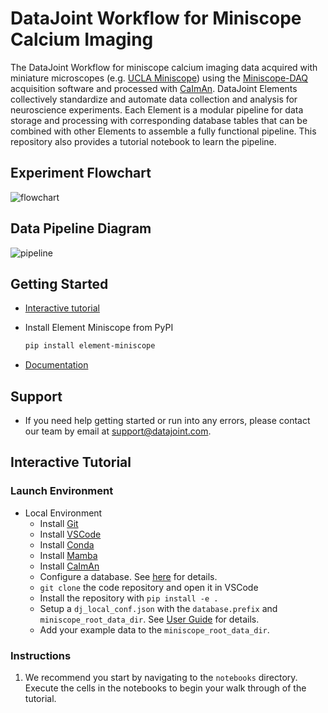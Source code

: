 # DataJoint Workflow for Miniscope Calcium Imaging

The DataJoint Workflow for miniscope calcium imaging data acquired with miniature
microscopes (e.g. [UCLA Miniscope](https://github.com/Aharoni-Lab/Miniscope-v4)) using
the [Miniscope-DAQ](https://github.com/Aharoni-Lab/Miniscope-DAQ-QT-Software)
acquisition software and processed with
[CaImAn](https://github.com/flatironinstitute/CaImAn). DataJoint Elements collectively
standardize and automate data collection and analysis for neuroscience experiments. Each
Element is a modular pipeline for data storage and processing with corresponding
database tables that can be combined with other Elements to assemble a fully functional
pipeline.  This repository also provides a tutorial notebook to learn the pipeline.

## Experiment Flowchart

![flowchart](https://raw.githubusercontent.com/datajoint/element-miniscope/main/images/flowchart.svg)

## Data Pipeline Diagram

![pipeline](https://raw.githubusercontent.com/datajoint/element-miniscope/main/images/pipeline_imaging.svg)

## Getting Started

+ [Interactive tutorial](#interactive-tutorial)

+ Install Element Miniscope from PyPI

     ```bash
     pip install element-miniscope
     ```

+ [Documentation](https://datajoint.com/docs/elements/element-miniscope)

## Support

+ If you need help getting started or run into any errors, please contact our team by email at support@datajoint.com.

## Interactive Tutorial

### Launch Environment

+ Local Environment
  + Install [Git](https://git-scm.com/book/en/v2/Getting-Started-Installing-Git)
  + Install [VSCode](https://code.visualstudio.com/)
  + Install [Conda](https://docs.conda.io/en/latest/miniconda.html)
  + Install [Mamba](https://mamba.readthedocs.io/en/latest/installation.html)
  + Install [CaImAn](https://caiman.readthedocs.io/en/master/Installation.html)
  + Configure a database.  See [here](https://tutorials.datajoint.org/setting-up/local-database.html) for details.
  + `git clone` the code repository and open it in VSCode
  + Install the repository with `pip install -e .`
  + Setup a `dj_local_conf.json` with the `database.prefix` and `miniscope_root_data_dir`. See [User Guide](https://datajoint.com/docs/elements/user-guide/) for details.
  + Add your example data to the `miniscope_root_data_dir`.

### Instructions

1. We recommend you start by navigating to the `notebooks` directory. Execute the cells in the notebooks to begin your walk through of the tutorial.
